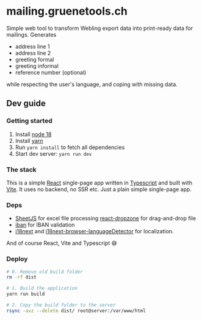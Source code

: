 # mailing.gruenetools.ch

Simple web tool to transform Webling export data into print-ready data for
mailings. Generates

- address line 1
- address line 2
- greeting formal
- greeting informal
- reference number (optional)

while respecting the user's language, and coping with missing data.

## Dev guide

### Getting started

1. Install [node 18](https://nodejs.org/)
1. Install [yarn](https://yarnpkg.com/getting-started/install)
1. Run `yarn install` to fetch all dependencies
1. Start dev server: `yarn run dev`

### The stack

This is a simple [React](https://react.dev/) single-page app written in
[Typescript](https://www.typescriptlang.org/) and built with
[Vite](https://vitejs.dev/). It uses no backend, no SSR etc. Just a plain simple
single-page app.

### Deps

- [SheetJS](https://docs.sheetjs.com/) for excel file processing
  [react-dropzone](https://react-dropzone.js.org/) for drag-and-drop file
- [iban](https://www.npmjs.com/package/iban) for IBAN validation
- [i18next](https://www.i18next.com/) and
  [i18next-browser-languageDetector](https://github.com/i18next/i18next-browser-languageDetector) for
  localization.

And of course React, Vite and Typescript 😅

### Deploy

```bash
# 0. Remove old build folder
rm -rf dist

# 1. Build the application
yarn run build

# 2. Copy the build folder to the server
rsync -avz --delete dist/ root@server:/var/www/html
```
